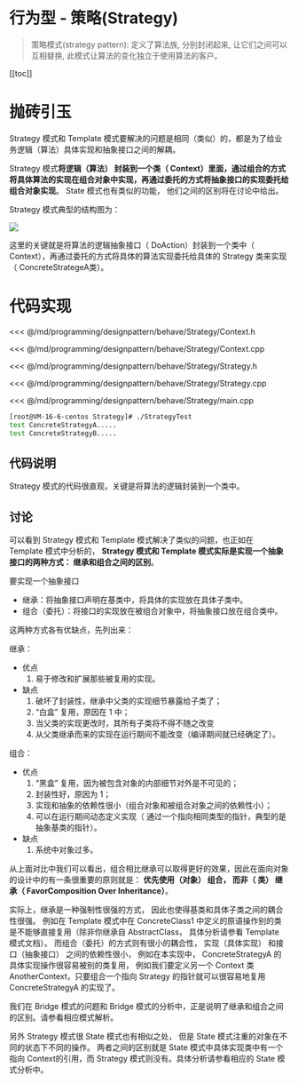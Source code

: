 # 行为型 - 策略(Strategy)

> 策略模式(strategy pattern): 定义了算法族, 分别封闭起来, 让它们之间可以互相替换, 此模式让算法的变化独立于使用算法的客户。

​[[toc]]

# 抛砖引玉

Strategy 模式和 Template 模式要解决的问题是相同（类似）的，都是为了给业务逻辑（算法）具体实现和抽象接口之间的解耦。 

Strategy 模式**将逻辑（算法） 封装到一个类（ Context）里面，通过组合的方式将具体算法的实现在组合对象中实现，再通过委托的方式将抽象接口的实现委托给组合对象实现**。 State 模式也有类似的功能， 他们之间的区别将在讨论中给出。

Strategy 模式典型的结构图为：

![](/_images/programming/designpattern/behave/Strategy.png)

这里的关键就是将算法的逻辑抽象接口（ DoAction）封装到一个类中（ Context），再通过委托的方式将具体的算法实现委托给具体的 Strategy 类来实现（ ConcreteStrategeA类）。

# 代码实现

<<< @/md/programming/designpattern/behave/Strategy/Context.h

<<< @/md/programming/designpattern/behave/Strategy/Context.cpp

<<< @/md/programming/designpattern/behave/Strategy/Strategy.h

<<< @/md/programming/designpattern/behave/Strategy/Strategy.cpp

<<< @/md/programming/designpattern/behave/Strategy/main.cpp

```bash
[root@VM-16-6-centos Strategy]# ./StrategyTest
test ConcreteStrategyA.....
test ConcreteStrategyB.....
```

## 代码说明

Strategy 模式的代码很直观，关键是将算法的逻辑封装到一个类中。

## 讨论

可以看到 Strategy 模式和 Template 模式解决了类似的问题，也正如在 Template 模式中分析的， **Strategy 模式和 Template 模式实际是实现一个抽象接口的两种方式： 继承和组合之间的区别**。 

要实现一个抽象接口

* 继承：将抽象接口声明在基类中，将具体的实现放在具体子类中。 
* 组合（委托）：将接口的实现放在被组合对象中，将抽象接口放在组合类中。

这两种方式各有优缺点，先列出来：

继承：

* 优点
    1. 易于修改和扩展那些被复用的实现。
* 缺点
    1. 破坏了封装性，继承中父类的实现细节暴露给子类了；
    2. “白盒” 复用，原因在 1 中；
    3. 当父类的实现更改时，其所有子类将不得不随之改变
    4. 从父类继承而来的实现在运行期间不能改变（编译期间就已经确定了）。

组合：

* 优点
    1. “黑盒” 复用，因为被包含对象的内部细节对外是不可见的；
    2. 封装性好，原因为 1；
    3. 实现和抽象的依赖性很小（组合对象和被组合对象之间的依赖性小）；
    4. 可以在运行期间动态定义实现（ 通过一个指向相同类型的指针，典型的是抽象基类的指针）。
* 缺点
    1. 系统中对象过多。

从上面对比中我们可以看出，组合相比继承可以取得更好的效果，因此在面向对象的设计中的有一条很重要的原则就是： **优先使用（对象） 组合， 而非（ 类） 继承（ FavorComposition Over Inheritance）**。

实际上，继承是一种强制性很强的方式， 因此也使得基类和具体子类之间的耦合性很强。 例如在 Template 模式中在 ConcreteClass1 中定义的原语操作别的类是不能够直接复用（除非你继承自 AbstractClass， 具体分析请参看 Template 模式文档）。 而组合（委托）的方式则有很小的耦合性， 实现（具体实现） 和接口（抽象接口） 之间的依赖性很小， 例如在本实现中， ConcreteStrategyA 的具体实现操作很容易被别的类复用， 例如我们要定义另一个 Context 类 AnotherContext，只要组合一个指向 Strategy 的指针就可以很容易地复用 ConcreteStrategyA 的实现了。

我们在 Bridge 模式的问题和 Bridge 模式的分析中，正是说明了继承和组合之间的区别。请参看相应模式解析。

另外 Strategy 模式很 State 模式也有相似之处， 但是 State 模式注重的对象在不同的状态下不同的操作。 两者之间的区别就是 State 模式中具体实现类中有一个指向 Context的引用，而 Strategy 模式则没有。具体分析请参看相应的 State 模式分析中。